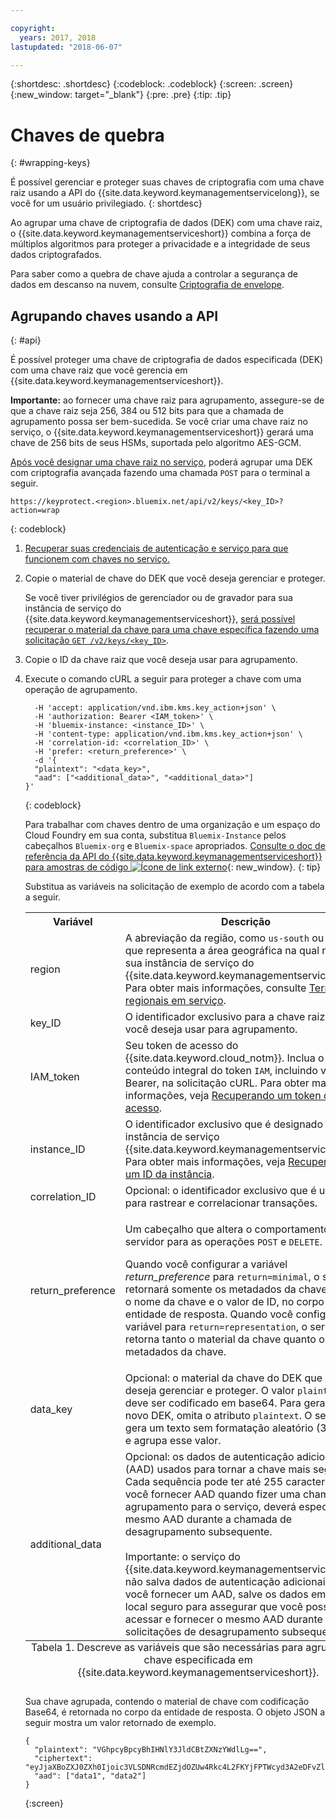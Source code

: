 ```yaml
---

copyright:
  years: 2017, 2018
lastupdated: "2018-06-07"

---
```


{:shortdesc: .shortdesc}
{:codeblock: .codeblock}
{:screen: .screen}
{:new_window: target="_blank"}
{:pre: .pre}
{:tip: .tip}

# Chaves de quebra
{: #wrapping-keys}

É possível gerenciar e proteger suas chaves de criptografia com uma chave raiz usando a API do {{site.data.keyword.keymanagementservicelong}}, se você for um usuário privilegiado.
{: shortdesc}

Ao agrupar uma chave de criptografia de dados (DEK) com uma chave raiz, o {{site.data.keyword.keymanagementserviceshort}} combina a força de múltiplos algoritmos para proteger a privacidade e a integridade de seus dados criptografados.  

Para saber como a quebra de chave ajuda a controlar a segurança de dados em descanso na nuvem, consulte [Criptografia de envelope](/docs/services/keymgmt/concepts/keyprotect_envelope.html).

## Agrupando chaves usando a API
{: #api}

É possível proteger uma chave de criptografia de dados especificada (DEK) com uma chave raiz que você gerencia em {{site.data.keyword.keymanagementserviceshort}}.

**Importante:** ao fornecer uma chave raiz para agrupamento, assegure-se de que a chave raiz seja 256, 384 ou 512 bits para que a chamada de agrupamento possa ser bem-sucedida. Se você criar uma chave raiz no serviço, o {{site.data.keyword.keymanagementserviceshort}} gerará uma chave de 256 bits de seus HSMs, suportada pelo algoritmo AES-GCM.

[Após você designar uma chave raiz no serviço](/docs/services/keymgmt/keyprotect_create_root.html), poderá agrupar uma DEK com criptografia avançada fazendo uma chamada `POST` para o terminal a seguir.

```
https://keyprotect.<region>.bluemix.net/api/v2/keys/<key_ID>?action=wrap
```
{: codeblock}

1. [Recuperar suas credenciais de autenticação e serviço para que funcionem com chaves no serviço.](/docs/services/keymgmt/keyprotect_authentication.html)

2. Copie o material de chave do DEK que você deseja gerenciar e proteger.

    Se você tiver privilégios de gerenciador ou de gravador para sua instância de serviço do {{site.data.keyword.keymanagementserviceshort}}, [será possível recuperar o material da chave para uma chave específica fazendo uma solicitação `GET /v2/keys/<key_ID>`](/docs/services/keymgmt/keyprotect_view_keys.html#api).

3. Copie o ID da chave raiz que você deseja usar para agrupamento.

4. Execute o comando cURL a seguir para proteger a chave com uma operação de agrupamento.

    ```cURL curl -X POST \ 'https://keyprotect.<region>.bluemix.net/api/v2/keys/<key_ID>?action=wrap' \
      -H 'accept: application/vnd.ibm.kms.key_action+json' \
      -H 'authorization: Bearer <IAM_token>' \
      -H 'bluemix-instance: <instance_ID>' \
      -H 'content-type: application/vnd.ibm.kms.key_action+json' \
      -H 'correlation-id: <correlation_ID>' \
      -H 'prefer: <return_preference>' \
      -d '{
      "plaintext": "<data_key>",
      "aad": ["<additional_data>", "<additional_data>"]
    }'
    ```
    {: codeblock}

    Para trabalhar com chaves dentro de uma organização e um espaço do Cloud Foundry em sua conta, substitua `Bluemix-Instance` pelos cabeçalhos `Bluemix-org` e `Bluemix-space` apropriados. [Consulte o doc de referência da API do {{site.data.keyword.keymanagementserviceshort}} para amostras de código ![Ícone de link externo](../../icons/launch-glyph.svg "Ícone de link externo")](https://console.bluemix.net/apidocs/639){: new_window}.
    {: tip}

    Substitua as variáveis na solicitação de exemplo de acordo com a tabela a seguir.

    <table>
      <tr>
        <th>Variável</th>
        <th>Descrição</th>
      </tr>
      <tr>
        <td><varname>region</varname></td>
        <td>A abreviação da região, como <code>us-south</code> ou <code>eu-gb</code>, que representa a área geográfica na qual reside sua instância de serviço do {{site.data.keyword.keymanagementserviceshort}}. Para obter mais informações, consulte <a href="/docs/services/keymgmt/keyprotect_regions.html#endpoints">Terminais regionais em serviço</a>.</td>
      </tr>
      <tr>
        <td><varname>key_ID</varname></td>
        <td>O identificador exclusivo para a chave raiz que você deseja usar para agrupamento.</td>
      </tr>
      <tr>
        <td><varname>IAM_token</varname></td>
        <td>Seu token de acesso do {{site.data.keyword.cloud_notm}}. Inclua o conteúdo integral do token <code>IAM</code>, incluindo valor Bearer, na solicitação cURL. Para obter mais informações, veja <a href="/docs/services/keymgmt/keyprotect_authentication.html#retrieve_token">Recuperando um token de acesso</a>.</td>
      </tr>
      <tr>
        <td><varname>instance_ID</varname></td>
        <td>O identificador exclusivo que é designado para sua instância de serviço {{site.data.keyword.keymanagementserviceshort}}. Para obter mais informações, veja <a href="/docs/services/keymgmt/keyprotect_authentication.html#retrieve_instance_ID">Recuperando um ID da instância</a>.</td>
      </tr>
      <tr>
        <td><varname>correlation_ID</varname></td>
        <td>Opcional: o identificador exclusivo que é usado para rastrear e correlacionar transações.</td>
      </tr>
      <tr>
        <td><varname>return_preference</varname></td>
        <td><p>Um cabeçalho que altera o comportamento do servidor para as operações <code>POST</code> e <code>DELETE</code>.</p><p>Quando você configurar a variável <em>return_preference</em> para <code>return=minimal</code>, o serviço retornará somente os metadados da chave, como o nome da chave e o valor de ID, no corpo da entidade de resposta. Quando você configura a variável para <code>return=representation</code>, o serviço retorna tanto o material da chave quanto os metadados da chave.</p></td>
      </tr>
      <tr>
        <td><varname>data_key</varname></td>
        <td>Opcional: o material da chave do DEK que você deseja gerenciar e proteger. O valor <code>plaintext</code> deve ser codificado em base64. Para gerar um novo DEK, omita o atributo <code>plaintext</code>. O serviço gera um texto sem formatação aleatório (32 bytes) e agrupa esse valor.</td>
      </tr>
      <tr>
        <td><varname>additional_data</varname></td>
        <td>Opcional: os dados de autenticação adicionais (AAD) usados para tornar a chave mais segura. Cada sequência pode ter até 255 caracteres. Se você fornecer AAD quando fizer uma chamada de agrupamento para o serviço, deverá especificar o mesmo AAD durante a chamada de desagrupamento subsequente.<br></br>Importante: o serviço do {{site.data.keyword.keymanagementserviceshort}} não salva dados de autenticação adicionais. Se você fornecer um AAD, salve os dados em um local seguro para assegurar que você possa acessar e fornecer o mesmo AAD durante as solicitações de desagrupamento subsequentes.</td>
      </tr>
      <caption style="caption-side:bottom;">Tabela 1. Descreve as variáveis que são necessárias para agrupar uma chave especificada em {{site.data.keyword.keymanagementserviceshort}}.</caption>
    </table>

    Sua chave agrupada, contendo o material de chave com codificação Base64, é retornada no corpo da entidade de resposta. O objeto JSON a seguir mostra um valor retornado de exemplo.

    ```
    {
      "plaintext": "VGhpcyBpcyBhIHNlY3JldCBtZXNzYWdlLg==",
      "ciphertext": "eyJjaXBoZXJ0ZXh0Ijoic3VLSDNRcmdEZjdOZUw4Rkc4L2FKYjFPTWcyd3A2eDFvZlA4MEc0Z1B2RmNrV2g3cUlidHphYXU0eHpKWWoxZyIsImhhc2giOiJiMmUyODdkZDBhZTAwZGZlY2Q3OGJmMDUxYmNmZGEyNWJkNGUzMjBkYjBhN2FjNzVhMWYzZmNkMDZlMjAzZWYxNWM5MTY4N2JhODg2ZWRjZGE2YWVlMzFjYzk2MjNkNjA5YTRkZWNkN2E5Y2U3ZDc5ZTRhZGY1MWUyNWFhYWM5MjhhNzg3NmZjYjM2NDFjNTQzMTZjMjMwOGY2MThlZGM2OTE3MjAyYjA5YTdjMjA2YzkxNTBhOTk1NmUxYzcxMTZhYjZmNmQyYTQ4MzZiZTM0NTk0Y2IwNzJmY2RmYTk2ZSJ9"
      "aad": ["data1", "data2"]
    }
    ```
    {:screen}
    
